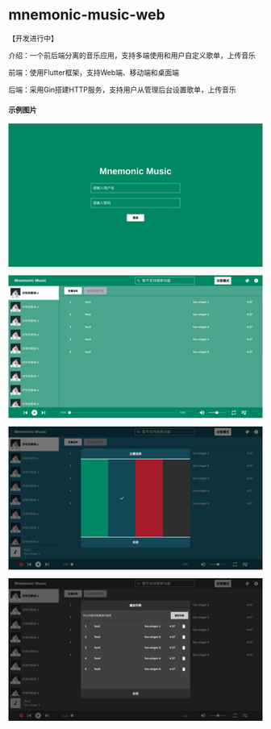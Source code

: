 # mnemonic-music-web

【开发进行中】

介绍：一个前后端分离的音乐应用，支持多端使用和用户自定义歌单，上传音乐

前端：使用Flutter框架，支持Web端、移动端和桌面端

后端：采用Gin搭建HTTP服务，支持用户从管理后台设置歌单，上传音乐

#### 示例图片

![](https://github.com/kuonz/mnemonic-music-web/blob/master/images/1.png)

![](https://github.com/kuonz/mnemonic-music-web/blob/master/images/2.png)

![](https://github.com/kuonz/mnemonic-music-web/blob/master/images/3.png)

![](https://github.com/kuonz/mnemonic-music-web/blob/master/images/4.png)

